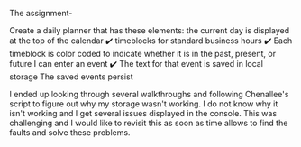 The assignment-

Create a daily planner that has these elements:
    the current day is displayed at the top of the calendar ✔️
    timeblocks for standard business hours ✔️
    Each timeblock is color coded to indicate whether it is in the past, present, or future
    I can enter an event ✔️
    The text for that event is saved in local storage
    The saved events persist

I ended up looking through several walkthroughs and following Chenallee's script to figure out why my storage wasn't working.
I do not know why it isn't working and I get several issues displayed in the console.
This was challenging and I would like to revisit this as soon as time allows to find the faults and solve these problems.

